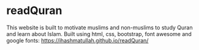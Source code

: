 # readQuran
This website is built to motivate muslims and non-muslims to study Quran and learn about Islam.
Built using html, css, bootstrap, font awesome and google fonts: https://ihashmatullah.github.io/readQuran/

